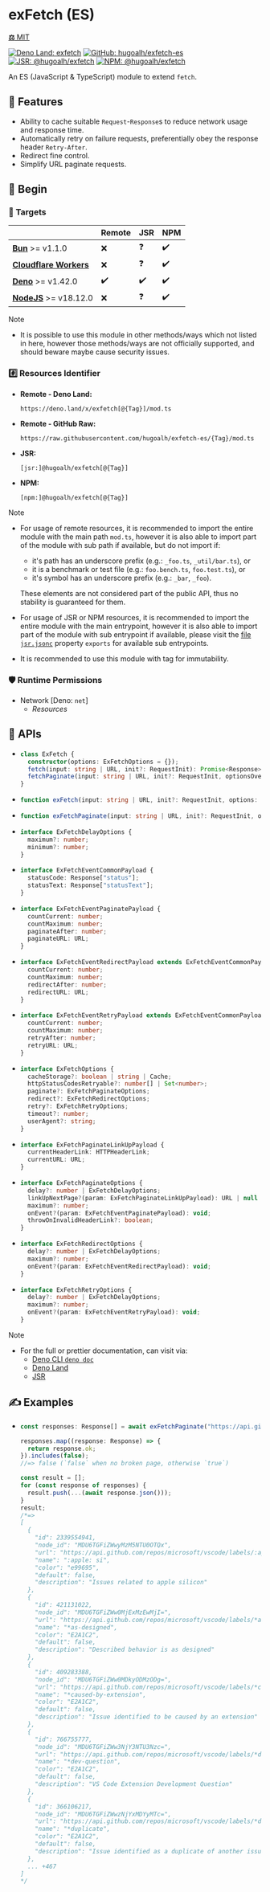 # exFetch (ES)

[**⚖️** MIT](./LICENSE.md)

[![Deno Land: exfetch](https://img.shields.io/badge/dynamic/json?label=exfetch&labelColor=000000&logo=deno&logoColor=ffffff&style=flat&url=https%3A%2F%2Fapiland.deno.dev%2Fv2%2Fmodules%2Fexfetch&query=%24.latest_version "Deno Land: exfetch")](https://deno.land/x/exfetch)
[![GitHub: hugoalh/exfetch-es](https://img.shields.io/github/v/release/hugoalh/exfetch-es?label=hugoalh/exfetch-es&labelColor=181717&logo=github&logoColor=ffffff&sort=semver&style=flat "GitHub: hugoalh/exfetch-es")](https://github.com/hugoalh/exfetch-es)
[![JSR: @hugoalh/exfetch](https://img.shields.io/jsr/v/@hugoalh/exfetch?label=@hugoalh/exfetch&labelColor=F7DF1E&logo=jsr&logoColor=000000&style=flat "JSR: @hugoalh/exfetch")](https://jsr.io/@hugoalh/exfetch)
[![NPM: @hugoalh/exfetch](https://img.shields.io/npm/v/@hugoalh/exfetch?label=@hugoalh/exfetch&labelColor=CB3837&logo=npm&logoColor=ffffff&style=flat "NPM: @hugoalh/exfetch")](https://www.npmjs.com/package/@hugoalh/exfetch)

An ES (JavaScript & TypeScript) module to extend `fetch`.

## 🌟 Features

- Ability to cache suitable `Request`-`Response`s to reduce network usage and response time.
- Automatically retry on failure requests, preferentially obey the response header `Retry-After`.
- Redirect fine control.
- Simplify URL paginate requests.

## 🔰 Begin

### 🎯 Targets

|  | **Remote** | **JSR** | **NPM** |
|:--|:--|:--|:--|
| **[Bun](https://bun.sh/)** >= v1.1.0 | ❌ | ❓ | ✔️ |
| **[Cloudflare Workers](https://workers.cloudflare.com/)** | ❌ | ❓ | ✔️ |
| **[Deno](https://deno.land/)** >= v1.42.0 | ✔️ | ✔️ | ✔️ |
| **[NodeJS](https://nodejs.org/)** >= v18.12.0 | ❌ | ❓ | ✔️ |

> [!NOTE]
> - It is possible to use this module in other methods/ways which not listed in here, however those methods/ways are not officially supported, and should beware maybe cause security issues.

### #️⃣ Resources Identifier

- **Remote - Deno Land:**
  ```
  https://deno.land/x/exfetch[@{Tag}]/mod.ts
  ```
- **Remote - GitHub Raw:**
  ```
  https://raw.githubusercontent.com/hugoalh/exfetch-es/{Tag}/mod.ts
  ```
- **JSR:**
  ```
  [jsr:]@hugoalh/exfetch[@{Tag}]
  ```
- **NPM:**
  ```
  [npm:]@hugoalh/exfetch[@{Tag}]
  ```

> [!NOTE]
> - For usage of remote resources, it is recommended to import the entire module with the main path `mod.ts`, however it is also able to import part of the module with sub path if available, but do not import if:
>
>   - it's path has an underscore prefix (e.g.: `_foo.ts`, `_util/bar.ts`), or
>   - it is a benchmark or test file (e.g.: `foo.bench.ts`, `foo.test.ts`), or
>   - it's symbol has an underscore prefix (e.g.: `_bar`, `_foo`).
>
>   These elements are not considered part of the public API, thus no stability is guaranteed for them.
> - For usage of JSR or NPM resources, it is recommended to import the entire module with the main entrypoint, however it is also able to import part of the module with sub entrypoint if available, please visit the [file `jsr.jsonc`](./jsr.jsonc) property `exports` for available sub entrypoints.
> - It is recommended to use this module with tag for immutability.

### 🛡️ Runtime Permissions

- Network \[Deno: `net`\]
  - *Resources*

## 🧩 APIs

- ```ts
  class ExFetch {
    constructor(options: ExFetchOptions = {});
    fetch(input: string | URL, init?: RequestInit): Promise<Response>;
    fetchPaginate(input: string | URL, init?: RequestInit, optionsOverride: ExFetchPaginateOptions = {}): Promise<Response[]>;
  }
  ```
- ```ts
  function exFetch(input: string | URL, init?: RequestInit, options: ExFetchOptions = {}): Promise<Response>;
  ```
- ```ts
  function exFetchPaginate(input: string | URL, init?: RequestInit, options: ExFetchOptions = {}): Promise<Response[]>;
  ```
- ```ts
  interface ExFetchDelayOptions {
    maximum?: number;
    minimum?: number;
  }
  ```
- ```ts
  interface ExFetchEventCommonPayload {
    statusCode: Response["status"];
    statusText: Response["statusText"];
  }
  ```
- ```ts
  interface ExFetchEventPaginatePayload {
    countCurrent: number;
    countMaximum: number;
    paginateAfter: number;
    paginateURL: URL;
  }
  ```
- ```ts
  interface ExFetchEventRedirectPayload extends ExFetchEventCommonPayload {
    countCurrent: number;
    countMaximum: number;
    redirectAfter: number;
    redirectURL: URL;
  }
  ```
- ```ts
  interface ExFetchEventRetryPayload extends ExFetchEventCommonPayload {
    countCurrent: number;
    countMaximum: number;
    retryAfter: number;
    retryURL: URL;
  }
  ```
- ```ts
  interface ExFetchOptions {
    cacheStorage?: boolean | string | Cache;
    httpStatusCodesRetryable?: number[] | Set<number>;
    paginate?: ExFetchPaginateOptions;
    redirect?: ExFetchRedirectOptions;
    retry?: ExFetchRetryOptions;
    timeout?: number;
    userAgent?: string;
  }
  ```
- ```ts
  interface ExFetchPaginateLinkUpPayload {
    currentHeaderLink: HTTPHeaderLink;
    currentURL: URL;
  }
  ```
- ```ts
  interface ExFetchPaginateOptions {
    delay?: number | ExFetchDelayOptions;
    linkUpNextPage?(param: ExFetchPaginateLinkUpPayload): URL | null | undefined;
    maximum?: number;
    onEvent?(param: ExFetchEventPaginatePayload): void;
    throwOnInvalidHeaderLink?: boolean;
  }
  ```
- ```ts
  interface ExFetchRedirectOptions {
    delay?: number | ExFetchDelayOptions;
    maximum?: number;
    onEvent?(param: ExFetchEventRedirectPayload): void;
  }
  ```
- ```ts
  interface ExFetchRetryOptions {
    delay?: number | ExFetchDelayOptions;
    maximum?: number;
    onEvent?(param: ExFetchEventRetryPayload): void;
  }
  ```

> [!NOTE]
> - For the full or prettier documentation, can visit via:
>   - [Deno CLI `deno doc`](https://docs.deno.com/runtime/reference/cli/documentation_generator/)
>   - [Deno Land](https://deno.land/x/exfetch)
>   - [JSR](https://jsr.io/@hugoalh/exfetch)

## ✍️ Examples

- ```ts
  const responses: Response[] = await exFetchPaginate("https://api.github.com/repos/microsoft/vscode/labels?per_page=100");

  responses.map((response: Response) => {
    return response.ok;
  }).includes(false);
  //=> false (`false` when no broken page, otherwise `true`)

  const result = [];
  for (const response of responses) {
    result.push(...(await response.json()));
  }
  result;
  /*=>
  [
    {
      "id": 2339554941,
      "node_id": "MDU6TGFiZWwyMzM5NTU0OTQx",
      "url": "https://api.github.com/repos/microsoft/vscode/labels/:apple:%20si",
      "name": ":apple: si",
      "color": "e99695",
      "default": false,
      "description": "Issues related to apple silicon"
    },
    {
      "id": 421131022,
      "node_id": "MDU6TGFiZWw0MjExMzEwMjI=",
      "url": "https://api.github.com/repos/microsoft/vscode/labels/*as-designed",
      "name": "*as-designed",
      "color": "E2A1C2",
      "default": false,
      "description": "Described behavior is as designed"
    },
    {
      "id": 409283388,
      "node_id": "MDU6TGFiZWw0MDkyODMzODg=",
      "url": "https://api.github.com/repos/microsoft/vscode/labels/*caused-by-extension",
      "name": "*caused-by-extension",
      "color": "E2A1C2",
      "default": false,
      "description": "Issue identified to be caused by an extension"
    },
    {
      "id": 766755777,
      "node_id": "MDU6TGFiZWw3NjY3NTU3Nzc=",
      "url": "https://api.github.com/repos/microsoft/vscode/labels/*dev-question",
      "name": "*dev-question",
      "color": "E2A1C2",
      "default": false,
      "description": "VS Code Extension Development Question"
    },
    {
      "id": 366106217,
      "node_id": "MDU6TGFiZWwzNjYxMDYyMTc=",
      "url": "https://api.github.com/repos/microsoft/vscode/labels/*duplicate",
      "name": "*duplicate",
      "color": "E2A1C2",
      "default": false,
      "description": "Issue identified as a duplicate of another issue(s)"
    },
    ... +467
  ]
  */
  ```
